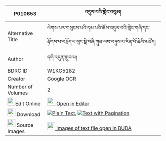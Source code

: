 |P010653|འདུལ་བའི་གླེང་འབུམ། 
| --- | --- 
|Alternative Title |ལེགས་པར་གསུངས་པའི་དམ་པའི་ཆོས་འདུལ་བའི་གླེང་གཞི་དང་རྟོགས་པ་བརྗོད་པ་ལུང་སྡེ་བཞི་ཀུན་ལས་བཏུས་པ་རིན་པོ་ཆེའི་མཛོད།
|Author| དགེ་འདུན་གྲུབ་པ།
|BDRC ID | W1KG5182
|Creator | Google OCR
|Number of Volumes| 2
|<img width="25" src="https://img.icons8.com/color/25/000000/edit-property.png">Edit Online| [<img width="25" src="https://avatars.githubusercontent.com/u/45091458?s=200&v=4"> Open in Editor](http://editor.openpecha.org/P010653)
|<img width="25" src="https://img.icons8.com/fluent/48/000000/download-2.png"/>  Download | [![](https://img.icons8.com/color/20/000000/txt.png)Plain Text](https://github.com/Openpecha/P010653/releases/download/v1/dulwa_i_lengbum_plain_P010653.zip), [![](https://img.icons8.com/color/20/000000/txt.png)Text with Pagination](https://github.com/Openpecha/P010653/releases/download/v1/dulwa_i_lengbum_pages_P010653.zip)
|<img width="25" src="https://img.icons8.com/plasticine/100/000000/pictures-folder.png"/>  Source Images | [<img width="25" src="https://library.bdrc.io/icons/BUDA-small.svg"> Images of text file open in BUDA](https://library.bdrc.io/show/bdr:W1KG5182)